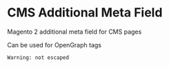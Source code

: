 # CMS Additional Meta Field

Magento 2 additional meta field for CMS pages 

Can be used for OpenGraph tags

    Warning: not escaped